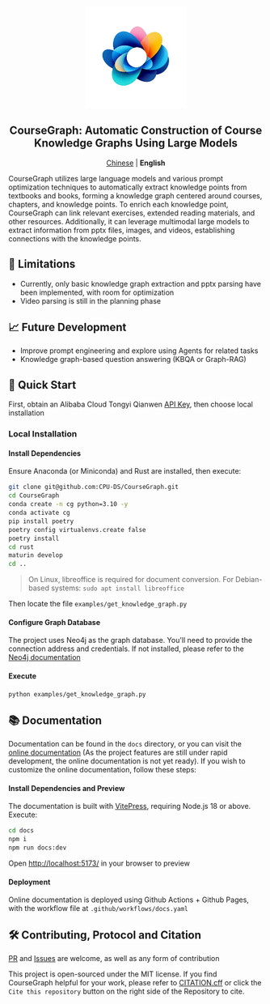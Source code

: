 <div align="center">
<img src="docs/public/logo.png" width="200"  alt="" />
<h2>CourseGraph: Automatic Construction of Course Knowledge Graphs Using Large Models</h2>

<p>
    <a href="README.md">Chinese</a> | <b>English</b>
</p>
</div>

CourseGraph utilizes large language models and various prompt optimization techniques to automatically extract knowledge points from textbooks and books, forming a knowledge graph centered around courses, chapters, and knowledge points. To enrich each knowledge point, CourseGraph can link relevant exercises, extended reading materials, and other resources. Additionally, it can leverage multimodal large models to extract information from pptx files, images, and videos, establishing connections with the knowledge points.

## 🤔 Limitations

- Currently, only basic knowledge graph extraction and pptx parsing have been implemented, with room for optimization
- Video parsing is still in the planning phase

## 📈 Future Development

- Improve prompt engineering and explore using Agents for related tasks
- Knowledge graph-based question answering (KBQA or Graph-RAG)

## 🚀 Quick Start

First, obtain an Alibaba Cloud Tongyi Qianwen [API Key](https://help.aliyun.com/zh/model-studio/developer-reference/get-api-key?spm=a2c4g.11186623.0.0.1be847bbvv6p4o), then choose local installation

### Local Installation

#### Install Dependencies

Ensure Anaconda (or Miniconda) and Rust are installed, then execute:

```bash
git clone git@github.com:CPU-DS/CourseGraph.git
cd CourseGraph
conda create -n cg python=3.10 -y
conda activate cg
pip install poetry
poetry config virtualenvs.create false
poetry install
cd rust
maturin develop
cd ..
```

> On Linux, libreoffice is required for document conversion. For Debian-based systems: `sudo apt install libreoffice`

Then locate the file `examples/get_knowledge_graph.py`

#### Configure Graph Database

The project uses Neo4j as the graph database. You'll need to provide the connection address and credentials. If not installed, please refer to the [Neo4j documentation](https://neo4j.com/docs/operations-manual/current/installation/)

#### Execute

```bash
python examples/get_knowledge_graph.py
```

## 📚 Documentation

Documentation can be found in the `docs` directory, or you can visit the [online documentation](https://CPU-DS.github.io/CourseGraph/) (As the project features are still under rapid development, the online documentation is not yet ready). If you wish to customize the online documentation, follow these steps:

#### Install Dependencies and Preview

The documentation is built with [VitePress](https://vitepress.dev/), requiring Node.js 18 or above. Execute:

```bash
cd docs
npm i
npm run docs:dev
```

Open [http://localhost:5173/](http://localhost:5173/) in your browser to preview

#### Deployment

Online documentation is deployed using Github Actions + Github Pages, with the workflow file at `.github/workflows/docs.yaml`

## 🛠️ Contributing, Protocol and Citation

[PR](https://github.com/CPU-DS/CourseGraph/pulls) and [Issues](https://github.com/CPU-DS/CourseGraph/issues) are welcome, as well as any form of contribution

This project is open-sourced under the MIT license. If you find CourseGraph helpful for your work, please refer to [CITATION.cff](CITATION.cff) or click the `Cite this repository` button on the right side of the Repository to cite.